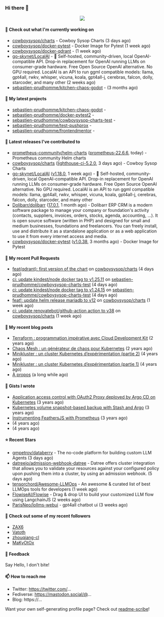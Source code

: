 ### Hi there 👋

<p align="center"><img src="https://github-readme-stats.vercel.app/api?username=sebastien-prudhomme&show_icons=true&locale=en"/></p>

#### 👷 Check out what I'm currently working on

- [cowboysysop/charts](https://github.com/cowboysysop/charts) - Cowboy Sysop Charts (3 days ago)
- [cowboysysop/docker-pytest](https://github.com/cowboysysop/docker-pytest) - Docker Image for Pytest (1 week ago)
- [cowboysysop/docker-qdrant](https://github.com/cowboysysop/docker-qdrant) -  (1 week ago)
- [go-skynet/LocalAI](https://github.com/go-skynet/LocalAI) - :robot: Self-hosted, community-driven, local OpenAI-compatible API. Drop-in replacement for OpenAI running LLMs on consumer-grade hardware. Free Open Source OpenAI alternative. No GPU required. LocalAI is an API to run ggml compatible models: llama, gpt4all, rwkv, whisper, vicuna, koala, gpt4all-j, cerebras, falcon, dolly, starcoder, and many other (2 weeks ago)
- [sebastien-prudhomme/kitchen-chaos-godot](https://github.com/sebastien-prudhomme/kitchen-chaos-godot) -  (3 months ago)

#### 🌱 My latest projects

- [sebastien-prudhomme/kitchen-chaos-godot](https://github.com/sebastien-prudhomme/kitchen-chaos-godot) - 
- [sebastien-prudhomme/docker-pytest2](https://github.com/sebastien-prudhomme/docker-pytest2) - 
- [sebastien-prudhomme/cowboysysop-charts-test](https://github.com/sebastien-prudhomme/cowboysysop-charts-test) - 
- [sebastien-prudhomme/test-pushprox](https://github.com/sebastien-prudhomme/test-pushprox) - 
- [sebastien-prudhomme/frontendmentor](https://github.com/sebastien-prudhomme/frontendmentor) - 

#### 🔭 Latest releases I've contributed to

- [prometheus-community/helm-charts](https://github.com/prometheus-community/helm-charts) ([prometheus-22.6.6](https://github.com/prometheus-community/helm-charts/releases/tag/prometheus-22.6.6), today) - Prometheus community Helm charts
- [cowboysysop/charts](https://github.com/cowboysysop/charts) ([lighthouse-ci-5.2.0](https://github.com/cowboysysop/charts/releases/tag/lighthouse-ci-5.2.0), 3 days ago) - Cowboy Sysop Charts
- [go-skynet/LocalAI](https://github.com/go-skynet/LocalAI) ([v1.18.0](https://github.com/go-skynet/LocalAI/releases/tag/v1.18.0), 1 week ago) - :robot: Self-hosted, community-driven, local OpenAI-compatible API. Drop-in replacement for OpenAI running LLMs on consumer-grade hardware. Free Open Source OpenAI alternative. No GPU required. LocalAI is an API to run ggml compatible models: llama, gpt4all, rwkv, whisper, vicuna, koala, gpt4all-j, cerebras, falcon, dolly, starcoder, and many other
- [Dolibarr/dolibarr](https://github.com/Dolibarr/dolibarr) ([17.0.1](https://github.com/Dolibarr/dolibarr/releases/tag/17.0.1), 1 month ago) - Dolibarr ERP CRM is a modern software package to manage your company or foundation&#39;s activity (contacts, suppliers, invoices, orders, stocks, agenda, accounting, ...). It is open source software (written in PHP) and designed for small and medium businesses, foundations and freelancers. You can freely install, use and distribute it as a standalone application or as a web application to use it from every internet access and media.
- [cowboysysop/docker-pytest](https://github.com/cowboysysop/docker-pytest) ([v1.0.38](https://github.com/cowboysysop/docker-pytest/releases/tag/v1.0.38), 3 months ago) - Docker Image for Pytest

#### 🔨 My recent Pull Requests

- [feat(qdrant): first version of the chart](https://github.com/cowboysysop/charts/pull/461) on [cowboysysop/charts](https://github.com/cowboysysop/charts) (4 days ago)
- [ci: update kindest/node docker tag to v1.25.11](https://github.com/sebastien-prudhomme/cowboysysop-charts-test/pull/87) on [sebastien-prudhomme/cowboysysop-charts-test](https://github.com/sebastien-prudhomme/cowboysysop-charts-test) (4 days ago)
- [ci: update kindest/node docker tag to v1.24.15](https://github.com/sebastien-prudhomme/cowboysysop-charts-test/pull/86) on [sebastien-prudhomme/cowboysysop-charts-test](https://github.com/sebastien-prudhomme/cowboysysop-charts-test) (4 days ago)
- [feat!: update helm release mariadb to v12](https://github.com/cowboysysop/charts/pull/460) on [cowboysysop/charts](https://github.com/cowboysysop/charts) (1 week ago)
- [ci: update renovatebot/github-action action to v38](https://github.com/cowboysysop/charts/pull/459) on [cowboysysop/charts](https://github.com/cowboysysop/charts) (1 week ago)

#### 📜 My recent blog posts

- [Terraform : programmation impérative avec Cloud Development Kit](https://www.cowboysysop.com/post/terraform-programmation-imperative-avec-cloud-development-kit/) (2 years ago)
- [Chaos Mesh : un générateur de chaos pour Kubernetes](https://www.cowboysysop.com/post/chaos-mesh-un-generateur-de-chaos-pour-kubernetes/) (2 years ago)
- [Minikluster : un cluster Kubernetes d’expérimentation (partie 2)](https://www.cowboysysop.com/post/minikluster-un-cluster-kubernetes-d-experimentation-partie-2/) (4 years ago)
- [Minikluster : un cluster Kubernetes d’expérimentation (partie 1)](https://www.cowboysysop.com/post/minikluster-un-cluster-kubernetes-d-experimentation-partie-1/) (4 years ago)
- [À propos](https://www.cowboysysop.com/page/a-propos/) (a long while ago)

#### 📓 Gists I wrote

- [Application access control with OAuth2 Proxy deployed by Argo CD on Kubernetes](https://gist.github.com/c90af146c465305087d5f5a55990ca71) (3 years ago)
- [Kubernetes volume snapshot-based backup with Stash and Argo](https://gist.github.com/c53e870dc6b4987fefa4c36ea9f1187c) (3 years ago)
- [Instrumenting FeathersJS with Prometheus](https://gist.github.com/93ab307c8c03a9c5fdb1ff728f413855) (3 years ago)
- [](https://gist.github.com/9827398f4f792569e56351ac56e80b80) (4 years ago)
- [](https://gist.github.com/064f0ea019c9ff37b71ebc023c0a0c6b) (4 years ago)

#### ⭐ Recent Stars

- [gmpetrov/databerry](https://github.com/gmpetrov/databerry) - The no-code platform for building custom LLM Agents (3 days ago)
- [datreeio/admission-webhook-datree](https://github.com/datreeio/admission-webhook-datree) - Datree offers cluster integration that allows you to validate your resources against your configured policy upon pushing them into a cluster, by using an admission webhook. (5 days ago)
- [tensorchord/Awesome-LLMOps](https://github.com/tensorchord/Awesome-LLMOps) - An awesome &amp; curated list of best LLMOps tools for developers (1 week ago)
- [FlowiseAI/Flowise](https://github.com/FlowiseAI/Flowise) - Drag &amp; drop UI to build your customized LLM flow using LangchainJS (2 weeks ago)
- [ParisNeo/lollms-webui](https://github.com/ParisNeo/lollms-webui) - gpt4all chatbot ui (3 weeks ago)

#### 👯 Check out some of my recent followers

- [ZAX6](https://github.com/ZAX6)
- [Vatoth](https://github.com/Vatoth)
- [zhouqiang-cl](https://github.com/zhouqiang-cl)
- [MaKyOtOx](https://github.com/MaKyOtOx)

#### 💬 Feedback

Say Hello, I don't bite!

#### 📫 How to reach me

- Twitter: https://twitter.com/...
- Fediverse: https://mastodon.social/@...
- Blog: https://...

Want your own self-generating profile page? Check out [readme-scribe](https://github.com/muesli/readme-scribe)!
